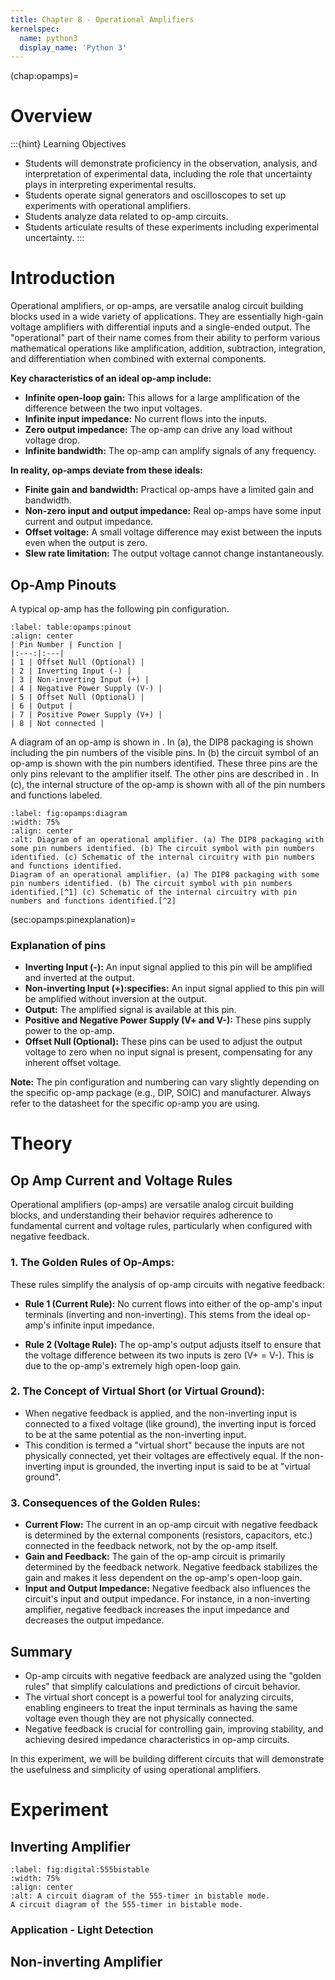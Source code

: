 ```yaml
---
title: Chapter 8 - Operational Amplifiers
kernelspec:
  name: python3
  display_name: 'Python 3'
---
```

(chap:opamps)=
# Overview
:::{hint} Learning Objectives
* Students will demonstrate proficiency in the observation, analysis, and interpretation of experimental data, including the role that uncertainty plays in interpreting experimental results.
* Students operate signal generators and oscilloscopes to set up experiments with operational amplifiers.
* Students analyze data related to op-amp circuits.
* Students articulate results of these experiments including experimental uncertainty.
:::

# Introduction

Operational amplifiers, or op-amps, are versatile analog circuit building blocks used in a wide variety of applications. They are essentially high-gain voltage amplifiers with differential inputs and a single-ended output.  The "operational" part of their name comes from their ability to perform various mathematical operations like amplification, addition, subtraction, integration, and differentiation when combined with external components.

**Key characteristics of an ideal op-amp include:**

-   **Infinite open-loop gain:** This allows for a large amplification of the difference between the two input voltages.
-   **Infinite input impedance:** No current flows into the inputs.
-   **Zero output impedance:** The op-amp can drive any load without voltage drop.
-   **Infinite bandwidth:**  The op-amp can amplify signals of any frequency.

**In reality, op-amps deviate from these ideals:**

-   **Finite gain and bandwidth:**  Practical op-amps have a limited gain and bandwidth.
-   **Non-zero input and output impedance:**  Real op-amps have some input current and output impedance.
-   **Offset voltage:**  A small voltage difference may exist between the inputs even when the output is zero.
-   **Slew rate limitation:**  The output voltage cannot change instantaneously.

## Op-Amp Pinouts

A typical op-amp has the following pin configuration.
```{table} Numbering and function of pins on a DIP8 op-amp.
:label: table:opamps:pinout
:align: center
| Pin Number | Function |
|:---:|:---|
| 1 | Offset Null (Optional) |
| 2 | Inverting Input (-) |
| 3 | Non-inverting Input (+) |
| 4 | Negative Power Supply (V-) |
| 5 | Offset Null (Optional) |
| 6 | Output |
| 7 | Positive Power Supply (V+) |
| 8 | Not connected |
```

A diagram of an op-amp is shown in [](#fig:opamps:diagram). In [](#fig:opamps:diagram) (a), the DIP8 packaging is shown including the pin numbers of the visible pins. In [](#fig:opamps:diagram) (b) the circuit symbol of an op-amp is shown with the pin numbers identified. These three pins are the only pins relevant to the amplifier itself. The other pins are described in [](#sec:opamps:pinexplanation). In [](#fig:opamps:diagram) (c), the internal structure of the op-amp is shown with all of the pin numbers and functions labeled.
```{figure} ../figures/ch8_opamps/OpAmpDiagram.svg
:label: fig:opamps:diagram
:width: 75%
:align: center
:alt: Diagram of an operational amplifier. (a) The DIP8 packaging with some pin numbers identified. (b) The circuit symbol with pin numbers identified. (c) Schematic of the internal circuitry with pin numbers and functions identified.
Diagram of an operational amplifier. (a) The DIP8 packaging with some pin numbers identified. (b) The circuit symbol with pin numbers identified.[^1] (c) Schematic of the internal circuitry with pin numbers and functions identified.[^2]
```

(sec:opamps:pinexplanation)=
### Explanation of pins

-   **Inverting Input (-):** An input signal applied to this pin will be amplified and inverted at the output.
-   **Non-inverting Input (+):specifies:** An input signal applied to this pin will be amplified without inversion at the output.
-   **Output:**  The amplified signal is available at this pin.
-   **Positive and Negative Power Supply (V+ and V-):** These pins supply power to the op-amp.
-   **Offset Null (Optional):**  These pins can be used to adjust the output voltage to zero when no input signal is present, compensating for any inherent offset voltage.

**Note:** The pin configuration and numbering can vary slightly depending on the specific op-amp package (e.g., DIP, SOIC) and manufacturer. Always refer to the datasheet for the specific op-amp you are using.

# Theory

## Op Amp Current and Voltage Rules

Operational amplifiers (op-amps) are versatile analog circuit building blocks, and understanding their behavior requires adherence to fundamental current and voltage rules, particularly when configured with negative feedback.

### 1. The Golden Rules of Op-Amps:

These rules simplify the analysis of op-amp circuits with negative feedback:

*   **Rule 1 (Current Rule):** No current flows into either of the op-amp's input terminals (inverting and non-inverting). This stems from the ideal op-amp's infinite input impedance.

*   **Rule 2 (Voltage Rule):** The op-amp's output adjusts itself to ensure that the voltage difference between its two inputs is zero (V+ = V-). This is due to the op-amp's extremely high open-loop gain.

### 2. The Concept of Virtual Short (or Virtual Ground):

*   When negative feedback is applied, and the non-inverting input is connected to a fixed voltage (like ground), the inverting input is forced to be at the same potential as the non-inverting input.
*   This condition is termed a "virtual short" because the inputs are not physically connected, yet their voltages are effectively equal. If the non-inverting input is grounded, the inverting input is said to be at "virtual ground".

### 3. Consequences of the Golden Rules:

*   **Current Flow:** The current in an op-amp circuit with negative feedback is determined by the external components (resistors, capacitors, etc.) connected in the feedback network, not by the op-amp itself.
*   **Gain and Feedback:** The gain of the op-amp circuit is primarily determined by the feedback network. Negative feedback stabilizes the gain and makes it less dependent on the op-amp's open-loop gain.
*   **Input and Output Impedance:** Negative feedback also influences the circuit's input and output impedance. For instance, in a non-inverting amplifier, negative feedback increases the input impedance and decreases the output impedance.

## Summary

*   Op-amp circuits with negative feedback are analyzed using the "golden rules" that simplify calculations and predictions of circuit behavior.
*   The virtual short concept is a powerful tool for analyzing circuits, enabling engineers to treat the input terminals as having the same voltage even though they are not physically connected.
*   Negative feedback is crucial for controlling gain, improving stability, and achieving desired impedance characteristics in op-amp circuits.

In this experiment, we will be building different circuits that will demonstrate the
usefulness and simplicity of using operational amplifiers.

# Experiment

## Inverting Amplifier

```{figure} ../figures/opamps/invertingamplifier.svg
:label: fig:digital:555bistable
:width: 75%
:align: center
:alt: A circuit diagram of the 555-timer in bistable mode.
A circuit diagram of the 555-timer in bistable mode.
```

### Application - Light Detection

## Non-inverting Amplifier



[^1]: By Inductiveload - Own work, Public Domain, https://commons.wikimedia.org/w/index.php?curid=8433629
[^2]: By Inductiveload - Self-made, Inkscape, Public Domain, https://commons.wikimedia.org/w/index.php?curid=3439390